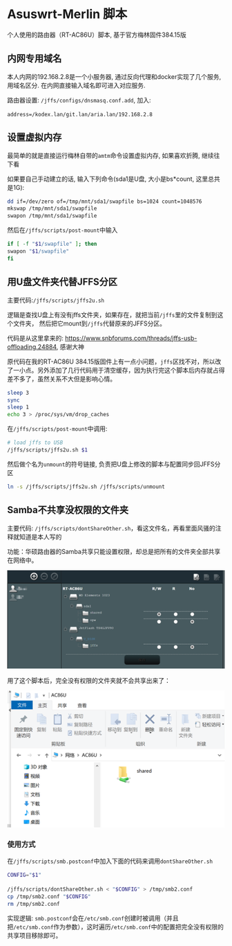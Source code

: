 # Asuswrt-Merlin 脚本

个人使用的路由器（RT-AC86U）脚本, 基于官方梅林固件384.15版

## 内网专用域名

本人内网的192.168.2.8是一个小服务器, 通过反向代理和docker实现了几个服务, 用域名区分. 在内网直接输入域名即可进入对应服务.

路由器设置: `/jffs/configs/dnsmasq.conf.add`, 加入:

`address=/kodex.lan/git.lan/aria.lan/192.168.2.8`

## 设置虚拟内存

最简单的就是直接运行梅林自带的`amtm`命令设置虚拟内存, 如果喜欢折腾, 继续往下看

如果要自己手动建立的话, 输入下列命令(sda1是U盘, 大小是bs*count, 这里总共是1G):

```sh
dd if=/dev/zero of=/tmp/mnt/sda1/swapfile bs=1024 count=1048576
mkswap /tmp/mnt/sda1/swapfile
swapon /tmp/mnt/sda1/swapfile
```

然后在`/jffs/scripts/post-mount`中输入

```sh
if [ -f "$1/swapfile" ]; then
swapon "$1/swapfile"
fi
```

## 用U盘文件夹代替JFFS分区

主要代码:`/jffs/scripts/jffs2u.sh` 

逻辑是查找U盘上有没有jffs文件夹，如果存在，就把当前`/jffs`里的文件复制到这个文件夹， 然后把它mount到`/jffs`代替原来的JFFS分区。

代码是从这里拿来的: https://www.snbforums.com/threads/jffs-usb-offloading.24884, 感谢大神

原代码在我的RT-AC86U 384.15版固件上有一点小问题，`jffs`区找不对，所以改了一小点。另外添加了几行代码用于清空缓存，因为执行完这个脚本后内存就占得差不多了，虽然关系不大但是影响心情。

```sh
sleep 3
sync
sleep 1
echo 3 > /proc/sys/vm/drop_caches
```

在`/jffs/scripts/post-mount`中调用:

```sh
# load jffs to USB
/jffs/scripts/jffs2u.sh $1
```

然后做个名为`unmount`的符号链接, 负责把U盘上修改的脚本与配置同步回JFFS分区

```sh
ln -s /jffs/scripts/jffs2u.sh /jffs/scripts/unmount
```

## Samba不共享没权限的文件夹

主要代码: `/jffs/scripts/dontShareOther.sh`，看这文件名，再看里面风骚的注释就知道是本人写的

功能：华硕路由器的Samba共享只能设置权限，却总是把所有的文件夹全部共享在网络中。

![](https://github.com/waiting4love/MerlinScripts/raw/master/Snipaste_2020-03-31_21-59-39.png)

用了这个脚本后，完全没有权限的文件夹就不会共享出来了：

![](https://github.com/waiting4love/MerlinScripts/raw/master/Snipaste_2020-03-31_22-01-13.png)

### 使用方式

在`/jffs/scripts/smb.postconf`中加入下面的代码来调用`dontShareOther.sh`

```sh
CONFIG="$1"

/jffs/scripts/dontShareOther.sh < "$CONFIG" > /tmp/smb2.conf
cp /tmp/smb2.conf "$CONFIG"
rm /tmp/smb2.conf
```

实现逻辑: `smb.postconf`会在`/etc/smb.conf`创建时被调用（并且把`/etc/smb.conf`作为参数），这时遍历`/etc/smb.conf`中的配置把完全没有权限的共享项目移除即可。
